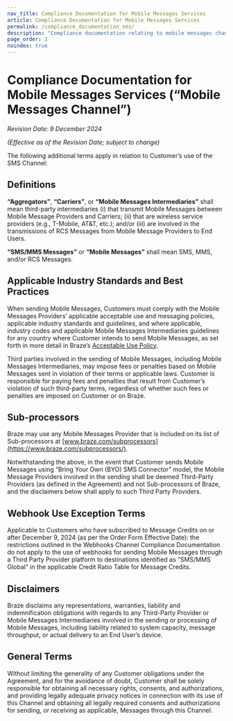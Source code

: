 ```yaml
---
nav_title: Compliance Documentation for Mobile Messages Services
article: Compliance Documentation for Mobile Messages Services
permalink: /compliance_documentation_sms/
description: "Compliance documentation relating to mobile messages channels."
page_order: 2
noindex: true
---
```


# Compliance Documentation for Mobile Messages Services (“Mobile Messages Channel”)

_Revision Date: 9 December 2024_

_(Effective as of the Revision Date; subject to change)_

The following additional terms apply in relation to Customer’s use of the SMS Channel: 

## Definitions

**“Aggregators”**, **“Carriers”**, or **“Mobile Messages Intermediaries”** shall mean third-party intermediaries (i) that transmit Mobile Messages between Mobile Message Providers and Carriers; (ii) that are wireless service providers (e.g., T-Mobile, AT&T, etc.); and/or (iii) are involved in the transmissions of RCS Messages from Mobile Message Providers to End Users.

**“SMS/MMS Messages”** or **“Mobile Messages”** shall mean SMS, MMS, and/or RCS Messages.

## Applicable Industry Standards and Best Practices

When sending Mobile Messages, Customers must comply with the Mobile Messages Providers’ applicable acceptable use and messaging policies, applicable industry standards and guidelines, and where applicable, industry codes and applicable Mobile Messages Intermediaries guidelines for any country where Customer intends to send Mobile Messages, as set forth in more detail in Braze’s [Acceptable Use Policy](https://www.braze.com/company/legal/aup/).

Third parties involved in the sending of Mobile Messages, including Mobile Messages Intermediaries, may impose fees or penalties based on Mobile Messages sent in violation of their terms or applicable laws. Customer is responsible for paying fees and penalties that result from Customer’s violation of such third-party terms, regardless of whether such fees or penalties are imposed on Customer or on Braze.

## Sub-processors

Braze may use any Mobile Messages Provider that is included on its list of Sub-processors at [www.braze.com/subprocessors](https://www.braze.com/subprocessors/).

Notwithstanding the above, in the event that Customer sends Mobile Messages using “Bring Your Own (BYO) SMS Connector” model,  the Mobile Message Providers involved in the sending shall be deemed Third-Party Providers (as defined in the Agreement) and not Sub-processors of Braze, and the disclaimers below shall apply to such Third Party Providers.

## Webhook Use Exception Terms

Applicable to Customers who have subscribed to Message Credits on or after December 9, 2024 (as per the Order Form Effective Date): the restrictions outlined in the Webhooks Channel Compliance Documentation do not apply to the use of webhooks for sending Mobile Messages through a Third Party Provider platform to destinations identified as “SMS/MMS Global” in the applicable Credit Ratio Table for Message Credits.

## Disclaimers

Braze disclaims any representations, warranties, liability and indemnification obligations with regards to any Third-Party Provider or Mobile Messages Intermediaries involved in the sending or processing of Mobile Messages, including liability related to system capacity, message throughput, or actual delivery to an End User’s device.

## General Terms

Without limiting the generality of any Customer obligations under the Agreement, and for the avoidance of doubt, Customer shall be solely responsible for obtaining all necessary rights, consents, and authorizations, and providing legally adequate privacy notices in connection with its use of this Channel and obtaining all legally required consents and authorizations for sending, or receiving as applicable, Messages through this Channel.